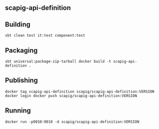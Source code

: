 ## scapig-api-definition

## Building
``
sbt clean test it:test component:test
``

## Packaging
``
sbt universal:package-zip-tarball
docker build -t scapig-api-definition .
``

## Publishing
``
docker tag scapig-api-definition scapig/scapig-api-definition:VERSION
docker login
docker push scapig/scapig-api-definition:VERSION
``

## Running
``
docker run -p9010:9010 -d scapig/scapig-api-definition:VERSION
``
